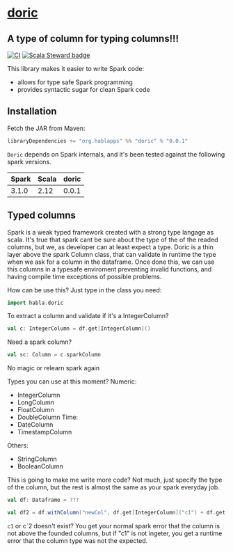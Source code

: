 # [doric](https://en.wikipedia.org/wiki/Doric_order)

## A type of column for typing columns!!!

[![CI](https://github.com/hablapps/doric/actions/workflows/ci.yml/badge.svg)](https://github.com/hablapps/doric/actions/workflows/ci.yml)
[![Scala Steward badge](https://img.shields.io/badge/Scala_Steward-helping-blue.svg?style=flat&logo=data:image/png;base64,iVBORw0KGgoAAAANSUhEUgAAAA4AAAAQCAMAAAARSr4IAAAAVFBMVEUAAACHjojlOy5NWlrKzcYRKjGFjIbp293YycuLa3pYY2LSqql4f3pCUFTgSjNodYRmcXUsPD/NTTbjRS+2jomhgnzNc223cGvZS0HaSD0XLjbaSjElhIr+AAAAAXRSTlMAQObYZgAAAHlJREFUCNdNyosOwyAIhWHAQS1Vt7a77/3fcxxdmv0xwmckutAR1nkm4ggbyEcg/wWmlGLDAA3oL50xi6fk5ffZ3E2E3QfZDCcCN2YtbEWZt+Drc6u6rlqv7Uk0LdKqqr5rk2UCRXOk0vmQKGfc94nOJyQjouF9H/wCc9gECEYfONoAAAAASUVORK5CYII=)](https://scala-steward.org)

This library makes it easier to write Spark code:

* allows for type safe Spark programming
* provides syntactic sugar for clean Spark code

## Installation

Fetch the JAR from Maven:

```scala
libraryDependencies += "org.hablapps" %% "doric" % "0.0.1"
```

`Doric` depends on Spark internals, and it's been tested against the following spark versions.

| Spark | Scala | doric  |
|-------|-------|-------|
| 3.1.0 | 2.12  | 0.0.1 |

## Typed columns

Spark is a weak typed framework created with a strong type langage as scala. It's true that spark cant be sure about the type of the of the readed columns, but we, as developer can at least expect a type.
Doric is a thin layer above the spark Column class, that can validate in runtime the type when we ask for a column in the dataframe. Once done this, we can use this columns in a typesafe enviroment preventing invalid functions, and having compile time exceptions of possible problems.

How can be use this? Just type in the class you need:
```scala
import habla.doric
```

To extract a column and validate if it's a IntegerColumn?
```scala
val c: IntegerColumn = df.get[IntegerColumn]()
```
Need a spark column?
```scala
val sc: Column = c.sparkColumn
```
No magic or relearn spark again

Types you can use at this moment?
Numeric:
* IntegerColumn
* LongColumn
* FloatColumn
* DoubleColumn
Time:
* DateColumn
* TimestampColumn

Others:
* StringColumn
* BooleanColumn

This is going to make me write more code?
Not much, just specify the type of the column, but the rest is almost the same as your spark everyday job.

```scala
val df: Dataframe = ???

val df2 = df.withColumn("newCol", df.get[IntegerColumn]("c1") + df.get[IntegerColumn]("c2"))
```
`c1` or c`2 doesn't exist? You get your normal spark error that the column is not above the founded columns, but if "c1" is not ingeter, you get a runtime error that the column type was not the expected.
